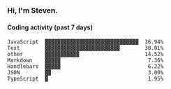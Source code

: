 ### Hi, I'm Steven.

#### Coding activity (past 7 days)
```
JavaScript  ▓▓▓▓▓▓▓▓▓▓▓▓▓▓▓▓▓▓▓▓▓▓▓▓▓▓▓▓▓▓  36.94%
Text        ▓▓▓▓▓▓▓▓▓▓▓▓▓▓▓▓▓▓▓▓▓▓▓▓        30.01%
other       ▓▓▓▓▓▓▓▓▓▓▓                     14.52%
Markdown    ▓▓▓▓▓                            7.36%
Handlebars  ▓▓▓▓▓                            6.22%
JSON        ▓▓                               3.00%
TypeScript  ▓                                1.95%
```
